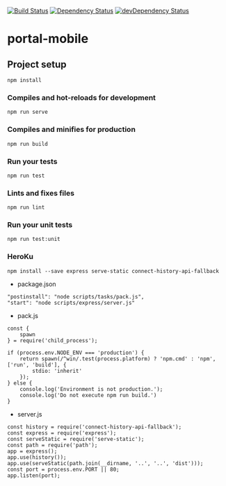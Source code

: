 [![Build Status](https://travis-ci.org/CodingWorkshop/portal-mobile.svg?branch=master)](https://travis-ci.org/CodingWorkshop/portal-mobile) [![Dependency Status](https://david-dm.org/CodingWorkshop/portal-mobile.svg)](https://david-dm.org/CodingWorkshop/portal-mobile) [![devDependency Status](https://david-dm.org/CodingWorkshop/portal-mobile/dev-status.svg)](https://david-dm.org/CodingWorkshop/portal-mobile?type=dev)

# portal-mobile

## Project setup

```
npm install
```

### Compiles and hot-reloads for development

```
npm run serve
```

### Compiles and minifies for production

```
npm run build
```

### Run your tests

```
npm run test
```

### Lints and fixes files

```
npm run lint
```

### Run your unit tests

```
npm run test:unit
```

### HeroKu

```
npm install --save express serve-static connect-history-api-fallback
```

- package.json

```
"postinstall": "node scripts/tasks/pack.js",
"start": "node scripts/express/server.js"
```

- pack.js

```
const {
    spawn
} = require('child_process');

if (process.env.NODE_ENV === 'production') {
    return spawn(/^win/.test(process.platform) ? 'npm.cmd' : 'npm', ['run', 'build'], {
        stdio: 'inherit'
    });
} else {
    console.log('Environment is not production.');
    console.log('Do not execute npm run build.')
}
```

- server.js

```
const history = require('connect-history-api-fallback');
const express = require('express');
const serveStatic = require('serve-static');
const path = require('path');
app = express();
app.use(history());
app.use(serveStatic(path.join(__dirname, '..', '..', 'dist')));
const port = process.env.PORT || 80;
app.listen(port);
```

